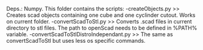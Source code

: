 Deps.: Numpy.
This folder contains the scripts:
-createObjects.py
	>> Creates scad objects containing one cube and one cyclinder cutout. Works on current folder.
-convertScadToStl.py
	>> Converts .scad files in current directory to stl files. The path to openScad needs to be defined in %PATH% variable.
-convertScadToStlDistroIndependant.py
	>> The same as convertScadToStl but uses less os specific commands.